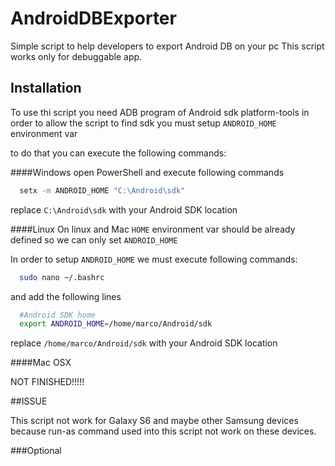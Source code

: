 # AndroidDBExporter
Simple script to help developers to export Android DB on your pc 
This script works only for debuggable app.

## Installation

To use thi script you need ADB program of Android sdk platform-tools
in order to allow the script to find sdk you must setup ```ANDROID_HOME``` environment var

to do that you can execute the following commands:

####Windows
open PowerShell and execute following commands
```sh
  setx -m ANDROID_HOME "C:\Android\sdk"
```
replace ```C:\Android\sdk``` with your Android SDK location

####Linux
On linux and Mac ```HOME``` environment var should be already defined so we can only set ```ANDROID_HOME```

In order to setup ```ANDROID_HOME``` we must execute following commands:

```sh
  sudo nano ~/.bashrc
```

and add the following lines

```sh
  #Android SDK home
  export ANDROID_HOME=/home/marco/Android/sdk
```
replace ```/home/marco/Android/sdk``` with your Android SDK location

####Mac OSX

NOT FINISHED!!!!!

##ISSUE

This script not work for Galaxy S6 and maybe other Samsung devices because run-as command used into this script not work on these devices.





###Optional
